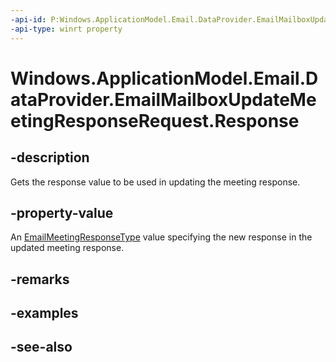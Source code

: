 ----api-id: P:Windows.ApplicationModel.Email.DataProvider.EmailMailboxUpdateMeetingResponseRequest.Response
-api-type: winrt property
---<!-- Property syntaxpublic Windows.ApplicationModel.Email.EmailMeetingResponseType Response { get; }--># Windows.ApplicationModel.Email.DataProvider.EmailMailboxUpdateMeetingResponseRequest.Response## -descriptionGets the response value to be used in updating the meeting response.## -property-valueAn [EmailMeetingResponseType](../windows.applicationmodel.email/emailmeetingresponsetype.md) value specifying the new response in the updated meeting response.## -remarks## -examples## -see-also